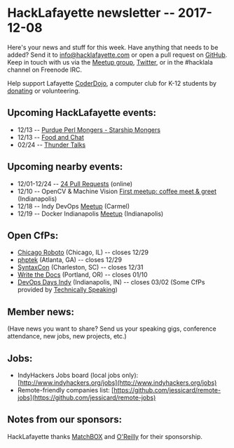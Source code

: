 # HackLafayette newsletter -- 2017-12-08

Here's your news and stuff for this week. Have anything that needs to be added? Send it to info@hacklafayette.com or open a pull request on [GitHub](https://github.com/hacklafayette/newsletter). Keep in touch with us via the [Meetup group](https://www.meetup.com/hacklafayette/), [Twitter](https://twitter.com/hacklafayette), or in the #hacklala channel on Freenode IRC.

Help support Lafayette [CoderDojo](http://www.greaterlafayettecommerce.com/greater-lafayette-coder-dojo), a computer club for K-12 students by [donating](https://www.generosity.com/education-fundraising/be-a-bit-in-our-byte) or volunteering.

## Upcoming HackLafayette events:
* 12/13 -- [Purdue Perl Mongers - Starship Mongers](https://www.meetup.com/hacklafayette/events/244256130/)
* 12/13 -- [Food and Chat](https://www.meetup.com/hacklafayette/events/244255880/)
* 02/24 -- [Thunder Talks](https://www.meetup.com/hacklafayette/events/245535886/)

## Upcoming nearby events:
* 12/01-12/24 -- [24 Pull Requests](https://24pullrequests.com/) (online)
* 12/10 -- OpenCV & Machine Vision [First meetup: coffee meet & greet](https://www.meetup.com/OpenCV-Machine-Vision-Meetup/events/245191340/) (Indianapolis)
* 12/18 -- Indy DevOps [Meetup](https://www.meetup.com/IndyDevOps/events/244308035/) (Carmel)
* 12/19 -- Docker Indianapolis [Meetup](https://www.meetup.com/Docker-Indianapolis/events/244082505/) (Indianapolis)

## Open CfPs:
* [Chicago Roboto](http://chicagoroboto.com/call-for-papers/) (Chicago, IL) -- closes 12/29
* [phptek](https://tek.phparch.com/call-for-speakers) (Atlanta, GA) -- closes 12/29
* [SyntaxCon](https://www.papercall.io/syntaxcon2018) (Charleston, SC) -- closes 12/31
* [Write the Docs](http://www.writethedocs.org/conf/portland/2018/cfp/) (Portland, OR) -- closes 01/10
* [DevOps Days Indy](https://www.papercall.io/devopsdaysindy) (Indianapolis, IN) -- closes 03/02
(Some CfPs provided by [Technically Speaking](https://techspeak.email/)) 

## Member news:
(Have news you want to share? Send us your speaking gigs, conference attendance, new jobs, new projects, etc.)

## Jobs:
* IndyHackers Jobs board (local jobs only): [http://www.indyhackers.org/jobs](http://www.indyhackers.org/jobs)
* Remote-friendly companies list: [https://github.com/jessicard/remote-jobs](https://github.com/jessicard/remote-jobs)

## Notes from our sponsors:

HackLafayette thanks [MatchBOX](http://matchboxstudio.org/) and [O'Reilly](http://www.oreilly.com/) for their sponsorship.
